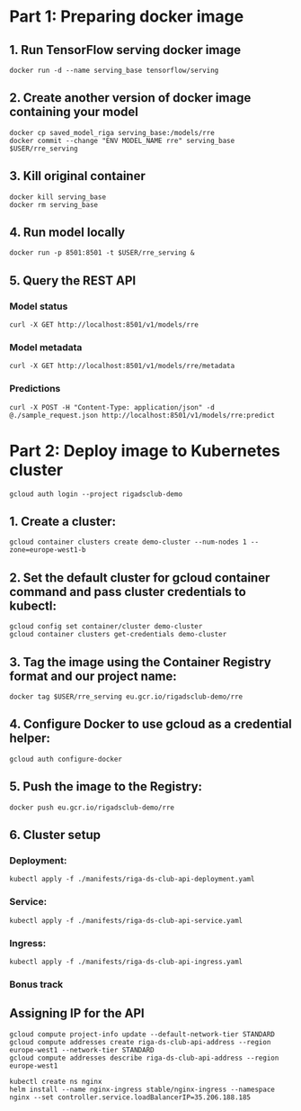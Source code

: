 # Part 1: Preparing docker image

## 1. Run TensorFlow serving docker image
```
docker run -d --name serving_base tensorflow/serving
```
## 2. Create another version of docker image containing your model

```
docker cp saved_model_riga serving_base:/models/rre
docker commit --change "ENV MODEL_NAME rre" serving_base $USER/rre_serving
```

## 3. Kill original container
```
docker kill serving_base
docker rm serving_base
```
## 4. Run model locally
```
docker run -p 8501:8501 -t $USER/rre_serving &
```

## 5. Query the REST API
### Model status
```
curl -X GET http://localhost:8501/v1/models/rre
```

### Model metadata
```
curl -X GET http://localhost:8501/v1/models/rre/metadata
```

### Predictions
```
curl -X POST -H "Content-Type: application/json" -d @./sample_request.json http://localhost:8501/v1/models/rre:predict
```

# Part 2: Deploy image to Kubernetes cluster

```
gcloud auth login --project rigadsclub-demo
```

## 1. Create a cluster:
```
gcloud container clusters create demo-cluster --num-nodes 1 --zone=europe-west1-b
```

## 2. Set the default cluster for gcloud container command and pass cluster credentials to kubectl:
```
gcloud config set container/cluster demo-cluster
gcloud container clusters get-credentials demo-cluster
```

## 3. Tag the image using the Container Registry format and our project name:
```
docker tag $USER/rre_serving eu.gcr.io/rigadsclub-demo/rre
```

## 4. Configure Docker to use gcloud as a credential helper:
```
gcloud auth configure-docker
```

## 5. Push the image to the Registry:
```
docker push eu.gcr.io/rigadsclub-demo/rre
```

## 6. Cluster setup

### Deployment:
```
kubectl apply -f ./manifests/riga-ds-club-api-deployment.yaml
```

### Service:
```
kubectl apply -f ./manifests/riga-ds-club-api-service.yaml
```
### Ingress: 
```
kubectl apply -f ./manifests/riga-ds-club-api-ingress.yaml
```

### Bonus track

## Assigning IP for the API
```
gcloud compute project-info update --default-network-tier STANDARD
gcloud compute addresses create riga-ds-club-api-address --region europe-west1 --network-tier STANDARD
gcloud compute addresses describe riga-ds-club-api-address --region europe-west1

kubectl create ns nginx
helm install --name nginx-ingress stable/nginx-ingress --namespace nginx --set controller.service.loadBalancerIP=35.206.188.185

```